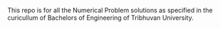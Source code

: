 This repo is for all the Numerical Problem solutions as specified in the curicullum of Bachelors of Engineering of Tribhuvan University.
